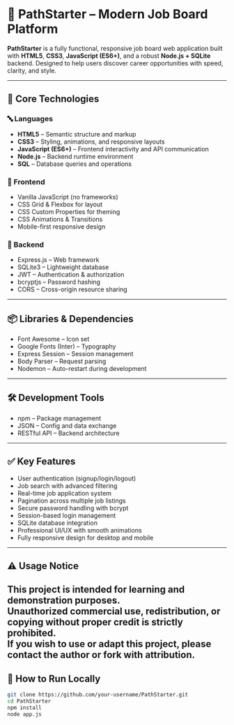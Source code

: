 # 🚀 PathStarter – Modern Job Board Platform

**PathStarter** is a fully functional, responsive job board web application built with **HTML5**, **CSS3**, **JavaScript (ES6+)**, and a robust **Node.js + SQLite** backend. Designed to help users discover career opportunities with speed, clarity, and style.

---

## 🧩 Core Technologies

### 🔤 Languages
- **HTML5** – Semantic structure and markup
- **CSS3** – Styling, animations, and responsive layouts
- **JavaScript (ES6+)** – Frontend interactivity and API communication
- **Node.js** – Backend runtime environment
- **SQL** – Database queries and operations

### 🎨 Frontend
- Vanilla JavaScript (no frameworks)
- CSS Grid & Flexbox for layout
- CSS Custom Properties for theming
- CSS Animations & Transitions
- Mobile-first responsive design

### 🔐 Backend
- Express.js – Web framework
- SQLite3 – Lightweight database
- JWT – Authentication & authorization
- bcryptjs – Password hashing
- CORS – Cross-origin resource sharing

---

## 📦 Libraries & Dependencies
- Font Awesome – Icon set
- Google Fonts (Inter) – Typography
- Express Session – Session management
- Body Parser – Request parsing
- Nodemon – Auto-restart during development

---

## 🛠 Development Tools
- npm – Package management
- JSON – Config and data exchange
- RESTful API – Backend architecture

---

## ✅ Key Features
- User authentication (signup/login/logout)
- Job search with advanced filtering
- Real-time job application system
- Pagination across multiple job listings
- Secure password handling with bcrypt
- Session-based login management
- SQLite database integration
- Professional UI/UX with smooth animations
- Fully responsive design for desktop and mobile

---
## ⚠️ Usage Notice
This project is intended for learning and demonstration purposes.  
Unauthorized commercial use, redistribution, or copying without proper credit is strictly prohibited.  
If you wish to use or adapt this project, please contact the author or fork with attribution.
---

## 🧪 How to Run Locally

```bash
git clone https://github.com/your-username/PathStarter.git
cd PathStarter
npm install
node app.js
